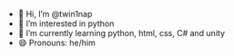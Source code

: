 - 👋 Hi, I’m @twin1nap
- 👀 I’m interested in python
- 🌱 I’m currently learning python, html, css, C# and unity
- 😄 Pronouns: he/him

<!---
twin1nap/twin1nap is a ✨ special ✨ repository because its `README.md` (this file) appears on your GitHub profile.
You can click the Preview link to take a look at your changes.
--->
